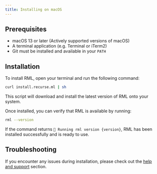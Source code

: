 ```yaml
---
title: Installing on macOS
---
```


## Prerequisites

- macOS 13 or later (Actively supported versions of macOS)
- A terminal application (e.g. Terminal or iTerm2)
- Git must be installed and available in your `PATH`

## Installation

To install RML, open your terminal and run the following command:

```bash
curl install.recurse.ml | sh
```

This script will download and install the latest version of RML onto your system.

Once installed, you can verify that RML is available by running:

```bash
rml --version
```

If the command returns `🐞 Running rml version {version}`, RML has been installed successfully and is ready to use.

## Troubleshooting

If you encounter any issues during installation, please check out the [help and support](../help-and-support.md) section.